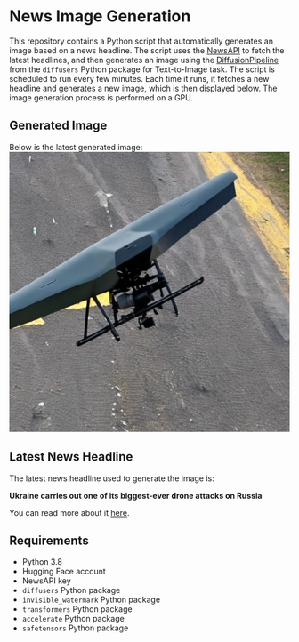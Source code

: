 # News Image Generation
This repository contains a Python script that automatically generates an image based on a news headline. The script uses the [NewsAPI](https://newsapi.org/) to fetch the latest headlines, and then generates an image using the [DiffusionPipeline](https://github.com/huggingface/diffusers) from the `diffusers` Python package for Text-to-Image task.
The script is scheduled to run every few minutes. Each time it runs, it fetches a new headline and generates a new image, which is then displayed below. The image generation process is performed on a GPU.

## Generated Image
Below is the latest generated image:
![Generated Image](image.png)

## Latest News Headline
The latest news headline used to generate the image is:

**Ukraine carries out one of its biggest-ever drone attacks on Russia**

You can read more about it [here](https://news.google.com/rss/articles/CBMikwFBVV95cUxOX1VaSWloU2k5N2w2Ty1JbHcyS1k4Y2llVHAycjBFdWg4Y0NsbGNHR0dCN2pTUjQ4QmstMW44aWNoUURvaVhDdXNJS3cwQTZjUDFBbzd5LWY0dEhVb19jSm01eW5xX0t6d0JMcnZGaVB4OHpuTDROMXdTQWVtUUhrcmVBUlRpVHNGblJXT0h2ejVFejg?oc=5).

## Requirements
- Python 3.8
- Hugging Face account
- NewsAPI key
- `diffusers` Python package
- `invisible_watermark` Python package
- `transformers` Python package
- `accelerate` Python package
- `safetensors` Python package
